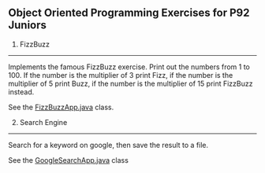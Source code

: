Object Oriented Programming Exercises for P92 Juniors
-----------------------------------------------------------------------



1. FizzBuzz
------------------------
Implements the famous FizzBuzz exercise. Print out the numbers from 1 to 100.
If the number is the multiplier of 3 print Fizz, 
if the number is the multiplier of 5 print Buzz,
if the number is the multiplier of 15 print FizzBuzz instead.

See the [FizzBuzzApp.java](./src/main/java/com/oriaxx77/oopexercises/fizzbuzz/FizzBuzzApp.java) class.

2. Search Engine
------------------------
Search for a keyword on google, then save the result to a file.

See the [GoogleSearchApp.java](./src/main/java/com/oriaxx77/oopexercises/googlesearch/GoogleSearchApp.java) class